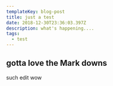 ```yaml
---
templateKey: blog-post
title: just a test
date: 2018-12-30T23:36:03.397Z
description: what's happening....
tags:
  - test
---
```

## gotta love the Mark downs

such edit wow

